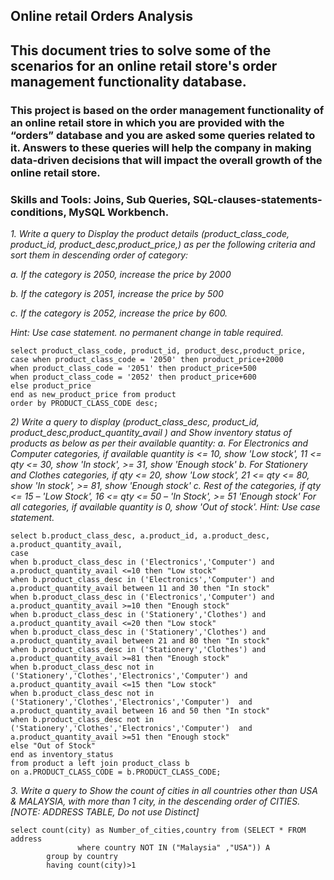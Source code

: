 ## Online retail Orders Analysis

## This document tries to solve some of the scenarios for an online retail store's order management functionality database.

### This project is based on the order management functionality of an online retail store in which you are provided with the “orders” database and you are asked some queries related to it. Answers to these queries will help the company in making data-driven decisions that will impact the overall growth of the online retail store.
### Skills and Tools: Joins, Sub Queries, SQL-clauses-statements-conditions, MySQL Workbench.


*1. Write a query to Display the product details (product_class_code, product_id, product_desc,product_price,) as per the following criteria and sort them in descending order of category:*

*a. If the category is 2050, increase the price by 2000*

*b. If the category is 2051, increase the price by 500*

*c. If the category is 2052, increase the price by 600.*

*Hint: Use case statement. no permanent change in table required.*

```
select product_class_code, product_id, product_desc,product_price,
case when product_class_code = '2050' then product_price+2000
when product_class_code = '2051' then product_price+500
when product_class_code = '2052' then product_price+600
else product_price
end as new_product_price from product
order by PRODUCT_CLASS_CODE desc;
```

*2) Write a query to display (product_class_desc, product_id, product_desc,product_quantity_avail ) and Show inventory status of products* *as below as per their available quantity:*
*a. For Electronics and Computer categories, if available quantity is <= 10, show 'Low stock', 11 <= qty <= 30, show 'In stock', >= 31,* *show 'Enough stock'*
*b. For Stationery and Clothes categories, if qty <= 20, show 'Low stock', 21 <= qty <= 80, show 'In stock', >= 81, show 'Enough stock'*
*c. Rest of the categories, if qty <= 15 – 'Low Stock', 16 <= qty <= 50 – 'In Stock', >= 51 'Enough stock'*
*For all categories, if available quantity is 0, show 'Out of stock'.*
*Hint: Use case statement.*

```
select b.product_class_desc, a.product_id, a.product_desc,
a.product_quantity_avail, 
case 
when b.product_class_desc in ('Electronics','Computer') and a.product_quantity_avail <=10 then "Low stock"
when b.product_class_desc in ('Electronics','Computer') and a.product_quantity_avail between 11 and 30 then "In stock"
when b.product_class_desc in ('Electronics','Computer') and a.product_quantity_avail >=10 then "Enough stock"
when b.product_class_desc in ('Stationery','Clothes') and a.product_quantity_avail <=20 then "Low stock"
when b.product_class_desc in ('Stationery','Clothes') and a.product_quantity_avail between 21 and 80 then "In stock"
when b.product_class_desc in ('Stationery','Clothes') and a.product_quantity_avail >=81 then "Enough stock"
when b.product_class_desc not in ('Stationery','Clothes','Electronics','Computer') and a.product_quantity_avail <=15 then "Low stock"
when b.product_class_desc not in ('Stationery','Clothes','Electronics','Computer')  and a.product_quantity_avail between 16 and 50 then "In stock"
when b.product_class_desc not in ('Stationery','Clothes','Electronics','Computer')  and a.product_quantity_avail >=51 then "Enough stock"
else "Out of Stock"
end as inventory_status
from product a left join product_class b
on a.PRODUCT_CLASS_CODE = b.PRODUCT_CLASS_CODE;
```

*3. Write a query to Show the count of cities in all countries other than USA & MALAYSIA, with more than 1 city, in the descending order* *of CITIES.*
*[NOTE: ADDRESS TABLE, Do not use Distinct]*

```
select count(city) as Number_of_cities,country from (SELECT * FROM address
			   where country NOT IN ("Malaysia" ,"USA")) A
		group by country
        having count(city)>1
```



